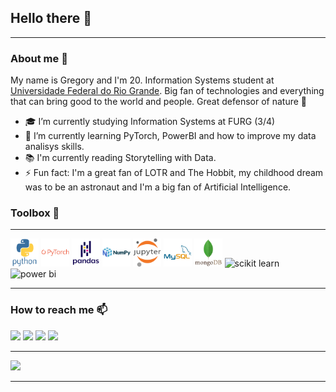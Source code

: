 ## Hello there 👋

---

### About me 🙂

My name is Gregory and I'm 20. Information Systems student at [Universidade Federal do Rio Grande](https://www.furg.br/en). Big fan of technologies and everything that can bring good to the world and people. Great defensor of nature 🍂

- 🎓 I’m currently studying Information Systems at FURG (3/4)
- 🌱 I’m currently learning PyTorch, PowerBI and how to improve my data analisys skills.
- 📚 I'm currently reading Storytelling with Data.
- ⚡ Fun fact: I'm a great fan of LOTR and The Hobbit, my childhood dream was to be an astronaut and I'm a big fan of Artificial Intelligence.

### Toolbox 🧰
---
<img src='https://github.com/devicons/devicon/blob/master/icons/python/python-original-wordmark.svg' alt='python logo' width='45' height='45'> <img src='https://github.com/devicons/devicon/blob/master/icons/pytorch/pytorch-plain-wordmark.svg' alt='python torch logo' width='45' height='45'> <img src='https://github.com/devicons/devicon/blob/master/icons/pandas/pandas-original-wordmark.svg' alt='pandas' width='45' height='45'> <img src='https://github.com/devicons/devicon/blob/master/icons/numpy/numpy-original-wordmark.svg' alt='numpy' width='45' height='45'> <img src='https://github.com/devicons/devicon/blob/master/icons/jupyter/jupyter-original-wordmark.svg' alt='jupyter noteboook' width='45' height='45'> <img src='https://github.com/devicons/devicon/blob/master/icons/mysql/mysql-original-wordmark.svg' alt='mysql' width='45' height='45'> <img src='https://github.com/devicons/devicon/blob/master/icons/mongodb/mongodb-original-wordmark.svg' alt='mongodb' width='45' height='45'> <img src='https://upload.wikimedia.org/wikipedia/commons/thumb/0/05/Scikit_learn_logo_small.svg/800px-Scikit_learn_logo_small.svg.png' alt='scikit learn' width='55' height='40'> <img src='https://img.icons8.com/ios/500/power-bi.png' alt='power bi' width='45' height='45'>

---
### How to reach me 📫
<div>
<a href="https://instagram.com/gregory_j_pitthan/" target="_blank"><img src="https://img.shields.io/badge/-Instagram-%23E4405F?style=for-the-badge&logo=instagram&logoColor=white" target="_blank"></a>
<a href="https://www.linkedin.com/in/gregory-jasson-pitthan-81989921b/" target="_blank"><img src="https://img.shields.io/badge/-LinkedIn-%230077B5?style=for-the-badge&logo=linkedin&logoColor=white" target="_blank"></a>
<a href = "mailto:pitthangregory@gmail.com"><img src="https://img.shields.io/badge/Gmail-D14836?style=for-the-badge&logo=gmail&logoColor=white" target="_blank"></a>
<a href="https://www.youtube.com/channel/UChSuDK3V9xK7zirCLNoJ5Pw" target="_blank"><img src="https://img.shields.io/badge/YouTube-FF0000?style=for-the-badge&logo=youtube&logoColor=white" target="_blank"></a>
</div>

---

<div>
  <a href="https://github.com/Gregory-JP">
  <img src="https://github-readme-stats.vercel.app/api/top-langs/?username=gregory-jp&layout=compact&theme=dark"/>
</div>

 ---
